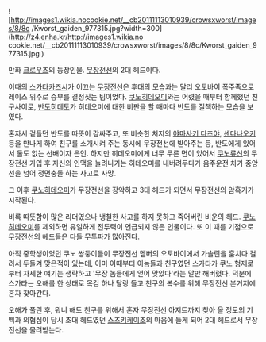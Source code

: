![http://images1.wikia.nocookie.net/__cb20111113010939/crowsxworst/images/8/8c
/Kworst_gaiden_977315.jpg?width=300](http://z4.enha.kr/http://images1.wikia.no
cookie.net/__cb20111113010939/crowsxworst/images/8/8c/Kworst_gaiden_977315.jpg
)

만화 [크로우즈](%ED%81%AC%EB%A1%9C%EC%9A%B0%EC%A6%88.md)의 등장인물.
[무장전선](%EB%AC%B4%EC%9E%A5%EC%A0%84%EC%84%A0.md)의 2대 헤드이다.

이때의 [스가타카즈시](%EC%8A%A4%EA%B0%80%ED%83%80%20%EC%B9%B4%EC%A6%88%EC%8B%9C.md)가 이끄는
[무장전선](%EB%AC%B4%EC%9E%A5%EC%A0%84%EC%84%A0.md)은 후대의 모습과는 달리 오토바이 폭주족으로 레이스
위주로 승부를 결정짓는 팀이었다. [쿠노히데오미](%EC%BF%A0%EB%85%B8%20%ED%9E%88%EB%8D%B0%EC%98%A4%EB%AF%B8.md)와는 어렸을
때부터 함께했던 친구사이로, [반도히데토](%EB%B0%98%EB%8F%84%20%ED%9E%88%EB%8D%B0%ED%86%A0.md)가 히데오미에 대한 비판을 할
때마다 반도를 질책하는 모습을 보였다.

혼자서 겉돌던 반도를 따뜻이 감싸주고, 또 비슷한 처지의 [야마사키 다츠야](%EC%95%BC%EB%A7%88%EC%82%AC%ED%82%A4%20%EB%8B%A4%EC%B8%A0%EC%95%BC.md), [센다나오키](%EC%84%BC%EB%8B%A4%20%EB%82%98%EC%98%A4%ED%82%A4.md)등을 만나게 하여 친구를 소개시켜
주는 동시에 무장전선에 받아주는 등, 반도에게 있어서 둘도 없는 선배이자 은인. 하지만 히데오미에게 너무 무른 면이 있어서 [쿠노류신](%EC%BF%A0%EB%85%B8%20%EB%A5%98%EC%8B%A0.md)의 무장전선 가입 후 자신의 인맥을 늘려나가는
히데오미를 내버려두다가 음주운전 차가 중앙선을 넘어 정면충돌 하는 사고로 사망.

그 이후 [쿠노히데오미](%EC%BF%A0%EB%85%B8%20%ED%9E%88%EB%8D%B0%EC%98%A4%EB%AF%B8.md)가 무장전선을
장악하고 3대 헤드가 되면서 무장전선의 암흑기가 시작된다.

비록 따뜻함이 많은 리더였으나 냉철한 사고를 하지 못하고 죽어버린 비운의 헤드. [쿠노히데오미](%EC%BF%A0%EB%85%B8%20%ED%9E%88%EB%8D%B0%EC%98%A4%EB%AF%B8.md)를 제외하면
유일하게 전투력이 언급되지 않은 인물이다. 또 이 때를 기점으로
[무장전선](%EB%AC%B4%EC%9E%A5%EC%A0%84%EC%84%A0.md)의 헤드들은 다들 무투파가 많아진다.

아직 중학생이었던 쿠노 쌍둥이들이 무장전선 멤버의 오토바이에서 가솔린을 훔치다 걸려서 두들겨 맞은적이 있는데, 이미 이때부터 이놈들과
친구였던 스가타가 쿠노 형제로부터 자세한 얘기는 생략하고 '무장 놈들에게 얻어 맞았다'라는 말만 해버렸다. 덕분에 스가타는 오해를 한 상태로
목검 하나 달랑 들고 친구의 복수를 위해 무장전선 본거지에 혼자 찾아간다.  

오해가 풀린 후, 뭐니 해도 친구를 위해서 혼자 무장전선 아지트까지 찾아 올 정도의 기백과 의협심이 당시 초대 헤드였던 [스즈키케이조](%EC%8A%A4%EC%A6%88%ED%82%A4%20%EC%BC%80%EC%9D%B4%EC%A1%B0.md)의 마음에 들게
되어 2대 헤드로서 무장전선을 물려받는다.

